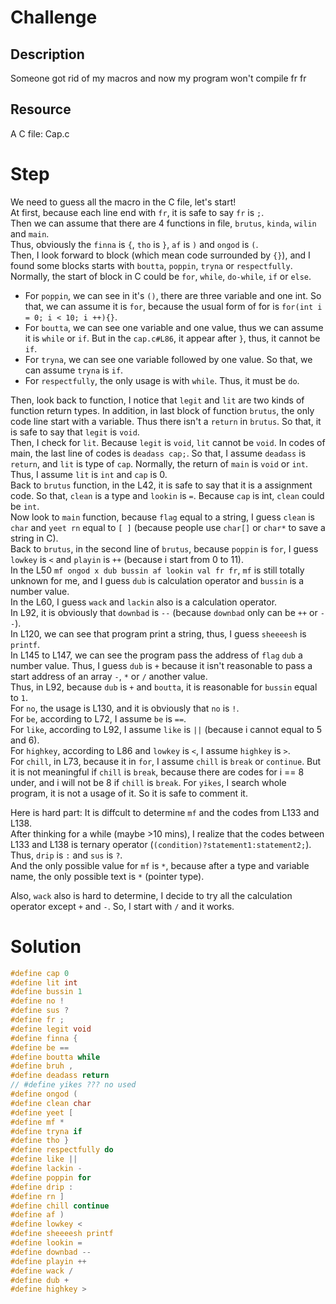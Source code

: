 # Challenge
## Description
Someone got rid of my macros and now my program won't compile fr fr
## Resource
A C file: Cap.c
# Step
We need to guess all the macro in the C file, let's start!  
At first, because each line end with `fr`, it is safe to say `fr` is `;`.  
Then we can assume that there are 4 functions in file, `brutus`, `kinda`, `wilin` and `main`.  
Thus, obviously the `finna` is `{`, `tho` is `}`, `af` is `)` and `ongod` is `(`.  
Then, I look forward to block (which mean code surrounded by `{}`), and I found some blocks starts with `boutta`, `poppin`, `tryna` or `respectfully`. 
Normally, the start of block in C could be `for`, `while`, `do-while`, `if` or `else`.
- For `poppin`, we can see in it's `()`, there are three variable and one int. So that, we can assume it is `for`, because the usual form of for is `for(int i = 0; i < 10; i ++){}`.  
- For `boutta`, we can see one variable and one value, thus we can assume it is `while` or `if`. But in the `cap.c#L86`, it appear after `}`, thus, it cannot be `if`.  
- For `tryna`, we can see one variable followed by one value. So that, we can assume `tryna` is `if`.  
- For `respectfully`, the only usage is with `while`. Thus, it must be `do`.  

Then, look back to function, I notice that `legit` and `lit` are two kinds of function return types. In addition, in last block of function `brutus`, the only code line start with a variable. Thus there isn't a `return` in `brutus`. So that, it is safe to say that `legit` is `void`.  
Then, I check for `lit`. Because `legit` is `void`, `lit` cannot be `void`. In codes of main, the last line of codes is `deadass cap;`. So that, I assume `deadass` is `return`, and `lit` is type of `cap`. Normally, the return of `main` is `void` or `int`. Thus, I assume `lit` is `int` and `cap` is 0.  
Back to `brutus` function, in the L42, it is safe to say that it is a assignment code. So that, `clean` is a type and `lookin` is `=`. Because `cap` is int, `clean` could be `int`.  
Now look to `main` function, because `flag` equal to a string, I guess `clean` is `char` and `yeet rn` equal to `[ ]` (because people use `char[]` or `char*` to save a string in C).  
Back to `brutus`, in the second line of `brutus`, because `poppin` is `for`, I guess `lowkey` is `<` and `playin` is `++` (because i start from 0 to 11).  
In the L50 `mf ongod x dub bussin af lookin val fr fr`, `mf` is still totally unknown for me, and I guess `dub` is calculation operator and `bussin` is a number value.  
In the L60, I guess `wack` and `lackin` also is a calculation operator.  
In L92, it is obviously that `downbad` is `--` (because `downbad` only can be `++` or `--`).  
In L120, we can see that program print a string, thus, I guess `sheeeesh` is `printf`.  
In L145 to L147, we can see the program pass the address of `flag` `dub` a number value. Thus, I guess `dub` is `+` because it isn't reasonable to pass a start address of an array `-`, `*` or `/` another value.  
Thus, in L92, because `dub` is `+` and `boutta`, it is reasonable for `bussin` equal to `1`.  
For `no`, the usage is L130, and it is obviously that `no` is `!`.  
For `be`, according to L72, I assume `be` is `==`.  
For `like`, according to L92, I assume `like` is `||` (because i cannot equal to 5 and 6).  
For `highkey`, according to L86 and `lowkey` is `<`, I assume `highkey` is `>`.  
For `chill`, in L73, because it in `for`, I assume `chill` is `break` or `continue`. But it is not meaningful if `chill` is `break`, because there are codes for i == 8 under, and i will not be 8 if `chill` is `break`. 
For `yikes`, I search whole program, it is not a usage of it. So it is safe to comment it.   

Here is hard part:
It is diffcult to determine `mf` and the codes from L133 and L138.  
After thinking for a while (maybe >10 mins), I realize that the codes between L133 and L138 is ternary operator (`(condition)?statement1:statement2;`).  
Thus, `drip` is `:` and `sus` is `?`.  
And the only possible value for `mf` is `*`, because after a type and variable name, the only possible text is `*` (pointer type).  

Also, `wack` also is hard to determine, I decide to try all the calculation operator except `+` and `-`. So, I start with `/` and it works.  

# Solution
```C
#define cap 0
#define lit int
#define bussin 1
#define no !
#define sus ?
#define fr ;
#define legit void
#define finna {
#define be ==
#define boutta while
#define bruh ,
#define deadass return
// #define yikes ??? no used
#define ongod (
#define clean char
#define yeet [
#define mf *
#define tryna if
#define tho }
#define respectfully do
#define like ||
#define lackin -
#define poppin for
#define drip :
#define rn ]
#define chill continue
#define af )
#define lowkey <
#define sheeeesh printf
#define lookin =
#define downbad --
#define playin ++
#define wack /
#define dub +
#define highkey >
```